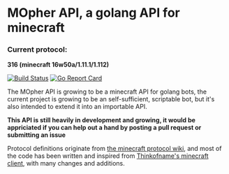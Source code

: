 # MOpher API, a golang API for minecraft

### Current protocol:
**316 (minecraft 16w50a/1.11.1/1.112)**

[![Build Status](https://travis-ci.org/ShadowJonathan/MOpher.svg?branch=master)](https://travis-ci.org/ShadowJonathan/MOpher) [![Go Report Card](https://goreportcard.com/badge/github.com/ShadowJonathan/MOpher)](https://goreportcard.com/report/github.com/ShadowJonathan/MOpher)

The MOpher API is growing to be a minecraft API for golang bots, the current project is growing to be an self-sufficient, scriptable bot, but it's also intended to extend it into an importable API.

**This API is still heavily in development and growing, it would be appriciated if you can help out a hand by posting a pull request or submitting an issue**

Protocol definitions originate from [the minecraft protocol wiki](http://wiki.vg/Protocol), and most of the code has been written and inspired from [Thinkofname's minecraft client](https://github.com/Thinkofname/steven-go), with many changes and additions.
